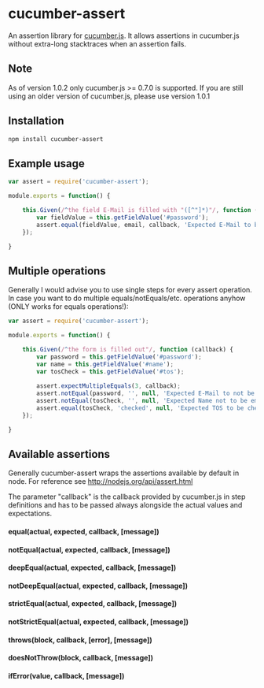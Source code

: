 cucumber-assert
===============
An assertion library for [cucumber.js](https://github.com/cucumber/cucumber-js). It allows assertions in cucumber.js without extra-long stacktraces when an assertion fails.

## Note
As of version 1.0.2 only cucumber.js >= 0.7.0 is supported. If you are still using an older version of cucumber.js, please use version 1.0.1

## Installation
```bash
npm install cucumber-assert
```

## Example usage
```javascript
var assert = require('cucumber-assert');

module.exports = function() {

	this.Given(/^the field E-Mail is filled with "([^"]*)"/, function (email, callback) {
		var fieldValue = this.getFieldValue('#password');
		assert.equal(fieldValue, email, callback, 'Expected E-Mail to be ' + email);
	});

}
```

## Multiple operations
Generally I would advise you to use single steps for every assert operation. In case you want to do multiple equals/notEquals/etc. operations anyhow (ONLY works for equals operations!):
```javascript
var assert = require('cucumber-assert');

module.exports = function() {

	this.Given(/^the form is filled out"/, function (callback) {
		var password = this.getFieldValue('#password');
		var name = this.getFieldValue('#name');
		var tosCheck = this.getFieldValue('#tos');
		
		assert.expectMultipleEquals(3, callback);
		assert.notEqual(password, '', null, 'Expected E-Mail to not be empty');
		assert.notEqual(tosCheck, '', null, 'Expected Name not to be empty');
		assert.equal(tosCheck, 'checked', null, 'Expected TOS to be checked');
	});

}
```

## Available assertions
Generally cucumber-assert wraps the assertions available by default in node. For reference see http://nodejs.org/api/assert.html

The parameter "callback" is the callback provided by cucumber.js in step definitions and has to be passed always alongside the actual values and expectations.

#### equal(actual, expected, callback, [message])
#### notEqual(actual, expected, callback, [message])
#### deepEqual(actual, expected, callback, [message])
#### notDeepEqual(actual, expected, callback, [message])
#### strictEqual(actual, expected, callback, [message])
#### notStrictEqual(actual, expected, callback, [message])
#### throws(block, callback, [error], [message])
#### doesNotThrow(block, callback, [message])
#### ifError(value, callback, [message])
